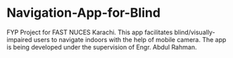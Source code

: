 # Navigation-App-for-Blind
FYP Project for FAST NUCES Karachi. This app facilitates blind/visually-impaired users to navigate indoors with the help of mobile camera. The app is being developed under the supervision of Engr. Abdul Rahman.

